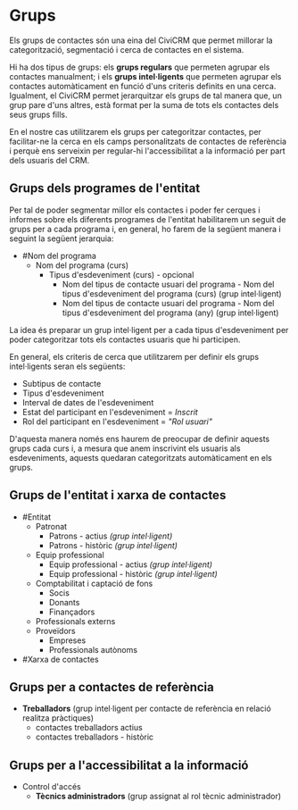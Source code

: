 # Grups

Els grups de contactes són una eina del CiviCRM que permet millorar la categorització, segmentació i cerca de contactes en el sistema.

Hi ha dos tipus de grups: els **grups regulars** que permeten agrupar els contactes manualment; i els **grups intel·ligents** que permeten agrupar els contactes automàticament en funció d'uns criteris definits en una cerca. Igualment, el CiviCRM permet jerarquitzar els grups de tal manera que, un grup pare d'uns altres, està format per la suma de tots els contactes dels seus grups fills.

En el nostre cas utilitzarem els grups per categoritzar contactes, per facilitar-ne la cerca en els camps personalitzats de contactes de referència i perquè ens serveixin per regular-hi l'accessibilitat a la informació per part dels usuaris del CRM.

## Grups dels programes de l'entitat

Per tal de poder segmentar millor els contactes i poder fer cerques i informes sobre els diferents programes de l'entitat habilitarem un seguit de grups per a cada programa i, en general, ho farem de la següent manera i seguint la següent jerarquia:

- \#Nom del programa
    - Nom del programa (curs)
        - Tipus d'esdeveniment (curs) - opcional
            - Nom del tipus de contacte usuari del programa - Nom del tipus d'esdeveniment del programa (curs) (grup intel·ligent)
            - Nom del tipus de contacte usuari del programa - Nom del tipus d'esdeveniment del programa (any) (grup intel·ligent)

La idea és preparar un grup intel·ligent per a cada tipus d'esdeveniment per poder categoritzar tots els contactes usuaris que hi participen.

En general, els criteris de cerca que utilitzarem per definir els grups intel·ligents seran els següents:

- Subtipus de contacte
- Tipus d'esdeveniment
- Interval de dates de l'esdeveniment
- Estat del participant en l'esdeveniment = *Inscrit*
- Rol del participant en l'esdeveniment = *"Rol usuari"*

D'aquesta manera només ens haurem de preocupar de definir aquests grups cada curs i, a mesura que anem inscrivint els usuaris als esdeveniments, aquests quedaran categoritzats automàticament en els grups.

## Grups de l'entitat i xarxa de contactes

- \#Entitat
    - Patronat
        - Patrons - actius *(grup intel·ligent)*
        - Patrons - històric *(grup intel·ligent)*
    - Equip professional
        - Equip professional - actius *(grup intel·ligent)*
        - Equip professional - històric *(grup intel·ligent)*
    - Comptabilitat i captació de fons
        - Socis
        - Donants
        - Finançadors
    - Professionals externs
    - Proveïdors
        - ​Empreses
        - Professionals autònoms
- \#Xarxa de contactes

## Grups per a contactes de referència

- **Treballadors** (grup intel·ligent per contacte de referència en relació realitza pràctiques)
    - contactes treballadors actius
    - contactes treballadors - històric

## Grups per a l'accessibilitat a la informació

- Control d'accés
    - **Tècnics administradors** (grup assignat al rol tècnic administrador)
